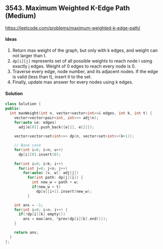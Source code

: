 ## 3543. Maximum Weighted K-Edge Path (Medium)


https://leetcode.com/problems/maximum-weighted-k-edge-path/


#### Ideas
1. Return max weight of the graph, but only with k edges, and weight can not larger than t.
2. `dp[i][j]` represents set of all possible weights to reach node i using exactly j edges. Weight of 0 edges to reach every node is 0.
3. Traverse every edge, node number, and its adjacent nodes. If the edge is valid (less than t), insert it to the set.
4. Finally, update max answer for every nodes using k edges.

#### Solution
```C++
class Solution {
public:
  int maxWeight(int n, vector<vector<int>>& edges, int k, int t) {
    vector<vector<pair<int, int>>> adj(n);
    for(auto &e: edges)
      adj[e[0]].push_back({e[1], e[2]});
    
    vector<vector<set<int>>> dp(n, vector<set<int>>(k+1));

    // Base case
    for(int i=0; i<n; u++)
      dp[i][0].insert(0);
    
    for(int i=0; i<k; i++)
      for(int j=0; j<n; j++) 
        for(auto& [v, w]: adj[j])
          for(int path: dp[j][i]) {
            int new_w = path + w;
            if(new_w < t)
              dp[v][i+1].insert(new_w);
          }

    int ans = -1;
    for(int i=0; i<n; i++) {
      if(!dp[i][k].empty())
        ans = max(ans, *prev(dp[i][k].end()));
    }

    return ans;
  }
};
```